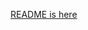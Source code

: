 [README is here]([https://nextjs.org/](https://docs.google.com/document/d/1LZKP9TIAC7lkYf2Rhg_bYWzHXsgpGafptfAwU68-vEE/edit?usp=sharing))

